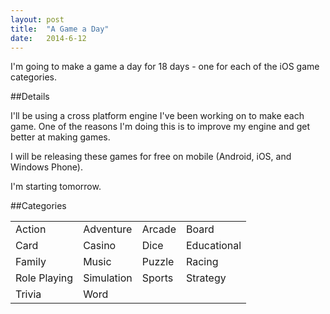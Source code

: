 ```yaml
---
layout: post
title:  "A Game a Day"
date:   2014-6-12
---
```


I'm going to make a game a day for 18 days - one for each of the iOS game categories.

##Details

I'll be using a cross platform engine I've been working on to make each game. One of the reasons I'm doing this is to improve my engine and get better at making games.

I will be releasing these games for free on mobile (Android, iOS, and Windows Phone).

I'm starting tomorrow.

##Categories

<table>
  <tr>
    <td>Action</td><td>Adventure</td><td>Arcade</td><td>Board</td>
  <tr>
  </tr>
    <td>Card</td><td>Casino</td><td>Dice</td><td>Educational</td>
  <tr>
  </tr>
    <td>Family</td><td>Music</td><td>Puzzle</td><td>Racing</td>
  <tr>
  </tr>
    <td>Role Playing</td><td>Simulation</td><td>Sports</td><td>Strategy</td>
  <tr>
  </tr>
    <td>Trivia</td><td>Word</td>
  </tr>
</table>
